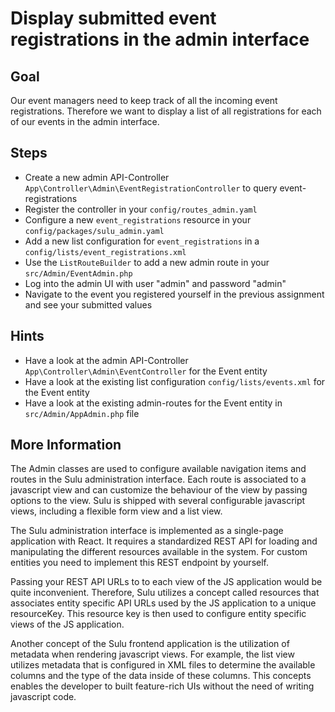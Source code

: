 Display submitted event registrations in the admin interface 
============================================================

Goal
----

Our event managers need to keep track of all the incoming event registrations. Therefore we want to display a list 
of all registrations for each of our events in the admin interface.

Steps
-----

* Create a new admin API-Controller `App\Controller\Admin\EventRegistrationController` to query event-registrations
* Register the controller in your `config/routes_admin.yaml`
* Configure a new `event_registrations` resource in your `config/packages/sulu_admin.yaml`
* Add a new list configuration for `event_registrations` in a `config/lists/event_registrations.xml`
* Use the `ListRouteBuilder` to add a new admin route in your `src/Admin/EventAdmin.php`
* Log into the admin UI with user "admin" and password "admin"
* Navigate to the event you registered yourself in the previous assignment and see your submitted values

Hints
-----

* Have a look at the admin API-Controller `App\Controller\Admin\EventController` for the Event entity
* Have a look at the existing list configuration `config/lists/events.xml` for the Event entity
* Have a look at the existing admin-routes for the Event entity in `src/Admin/AppAdmin.php` file

More Information
----------------

The Admin classes are used to configure available navigation items and routes in the Sulu administration interface. 
Each route is associated to a javascript view and can customize the behaviour of the view by passing options to the 
view. Sulu is shipped with several configurable javascript views, including a flexible form view and a list view.

The Sulu administration interface is implemented as a single-page application with React. It requires a standardized 
REST API for loading and manipulating the different resources available in the system. For custom entities you need to 
implement this REST endpoint by yourself.

Passing your REST API URLs to to each view of the JS application would be quite inconvenient. Therefore, Sulu utilizes 
a concept called resources that associates entity specific API URLs used by the JS application to a unique resourceKey. 
This resource key is then used to configure entity specific views of the JS application.

Another concept of the Sulu frontend application is the utilization of metadata when  rendering javascript views. For 
example, the list view utilizes metadata that is configured in XML files to determine the available columns and the 
type of the data inside of these columns. This concepts enables the developer to built feature-rich UIs without the 
need of writing javascript code.
